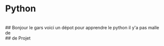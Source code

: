 # Python <br>
<br>
## Bonjour le gars voici un dépot pour apprendre le python il y'a pas malle de <br>
## de Projet 

